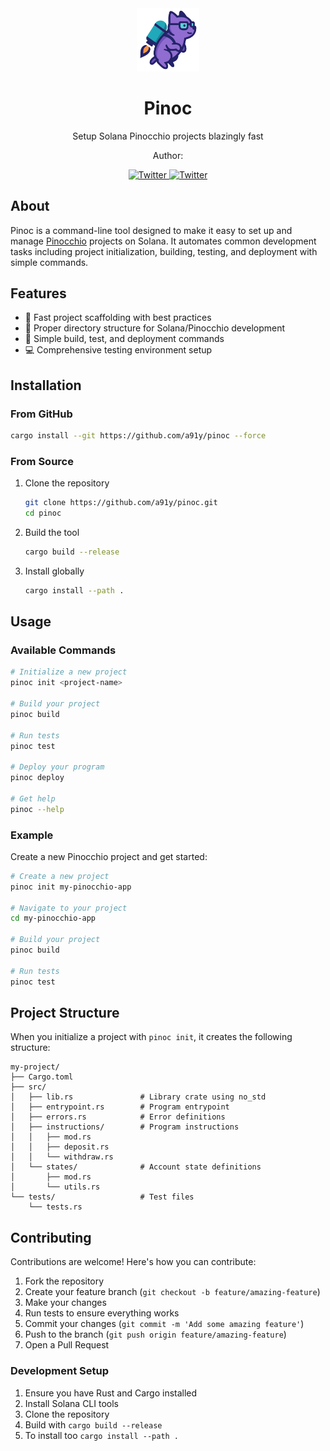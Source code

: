 <div align="center"> <img src="assets/logo.png" alt="Pinoc CLI Logo" width="20%"> <h1>Pinoc</h1> <p>Setup Solana Pinocchio projects blazingly fast</p>
Author:

<a class="header-badge" target="_blank" href="https://twitter.com/AyushAgr91"> <img alt="Twitter" src="https://img.shields.io/badge/@AyushAgr91-000000?style=for-the-badge&logo=x&logoColor=white"> </a>
<a class="header-badge" target="_blank" href="https://twitter.com/4rjunc"> <img alt="Twitter" src="https://img.shields.io/badge/@4rjunc-000000?style=for-the-badge&logo=x&logoColor=white"> </a> </div>

## About

Pinoc is a command-line tool designed to make it easy to set up and manage [Pinocchio](https://github.com/anza-xyz/pinocchio) projects on Solana. It automates common development tasks including project initialization, building, testing, and deployment with simple commands.

## Features

- 🚀 Fast project scaffolding with best practices
- 📁 Proper directory structure for Solana/Pinocchio development
- 🔨 Simple build, test, and deployment commands
- 💻 Comprehensive testing environment setup

## Installation

### From GitHub

```bash
cargo install --git https://github.com/a91y/pinoc --force
```

### From Source

1. Clone the repository

   ```bash
   git clone https://github.com/a91y/pinoc.git
   cd pinoc
   ```

2. Build the tool

   ```bash
   cargo build --release
   ```

3. Install globally
   ```bash
   cargo install --path .
   ```

## Usage

### Available Commands

```bash
# Initialize a new project
pinoc init <project-name>

# Build your project
pinoc build

# Run tests
pinoc test

# Deploy your program
pinoc deploy

# Get help
pinoc --help
```

### Example

Create a new Pinocchio project and get started:

```bash
# Create a new project
pinoc init my-pinocchio-app

# Navigate to your project
cd my-pinocchio-app

# Build your project
pinoc build

# Run tests
pinoc test

```

## Project Structure

When you initialize a project with `pinoc init`, it creates the following structure:

```
my-project/
├── Cargo.toml
├── src/
│   ├── lib.rs               # Library crate using no_std
│   ├── entrypoint.rs        # Program entrypoint
│   ├── errors.rs            # Error definitions
│   ├── instructions/        # Program instructions
│   │   ├── mod.rs
│   │   ├── deposit.rs
│   │   └── withdraw.rs
│   └── states/              # Account state definitions
│       ├── mod.rs
│       └── utils.rs
└── tests/                   # Test files
    └── tests.rs
```

## Contributing

Contributions are welcome! Here's how you can contribute:

1. Fork the repository
2. Create your feature branch (`git checkout -b feature/amazing-feature`)
3. Make your changes
4. Run tests to ensure everything works
5. Commit your changes (`git commit -m 'Add some amazing feature'`)
6. Push to the branch (`git push origin feature/amazing-feature`)
7. Open a Pull Request

### Development Setup

1. Ensure you have Rust and Cargo installed
2. Install Solana CLI tools
3. Clone the repository
4. Build with `cargo build --release`
5. To install too `cargo install --path .`
